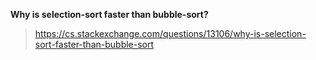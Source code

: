 **Why is selection-sort faster than bubble-sort?**
> https://cs.stackexchange.com/questions/13106/why-is-selection-sort-faster-than-bubble-sort
